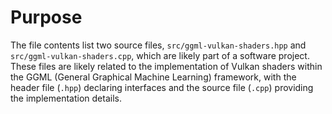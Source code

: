 # Purpose
The file contents list two source files, `src/ggml-vulkan-shaders.hpp` and `src/ggml-vulkan-shaders.cpp`, which are likely part of a software project. These files are likely related to the implementation of Vulkan shaders within the GGML (General Graphical Machine Learning) framework, with the header file (`.hpp`) declaring interfaces and the source file (`.cpp`) providing the implementation details.
